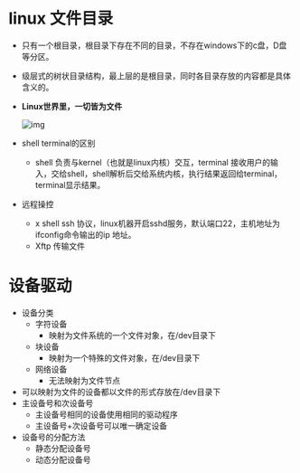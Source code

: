 # linux 文件目录

- 只有一个根目录，根目录下存在不同的目录，不存在windows下的c盘，D盘等分区。

- 级层式的树状目录结构，最上层的是根目录，同时各目录存放的内容都是具体含义的。

- **Linux世界里，一切皆为文件**

  ![img](https://www.runoob.com/wp-content/uploads/2014/06/003vPl7Rty6E8kZRlAEdc690.jpg)

  

- shell terminal的区别

  - shell 负责与kernel（也就是linux内核）交互，terminal 接收用户的输入，交给shell，shell解析后交给系统内核，执行结果返回给terminal，terminal显示结果。

- 远程操控

  - x shell   ssh 协议，linux机器开启sshd服务，默认端口22，主机地址为ifconfig命令输出的ip 地址。
  - Xftp 传输文件

# 设备驱动

- 设备分类
  - 字符设备
    - 映射为文件系统的一个文件对象，在/dev目录下
  - 块设备
    - 映射为一个特殊的文件对象，在/dev目录下
  - 网络设备
    - 无法映射为文件节点
- 可以映射为文件的设备都以文件的形式存放在/dev目录下
- 主设备号和次设备号
  - 主设备号相同的设备使用相同的驱动程序
  - 主设备号+次设备号可以唯一确定设备
- 设备号的分配方法
  - 静态分配设备号
  - 动态分配设备号